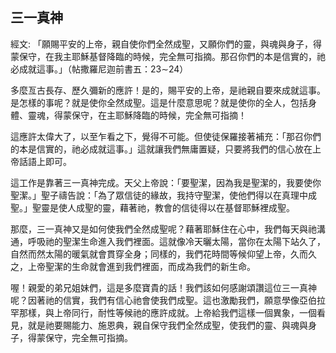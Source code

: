 ## 三一真神 ##

經文: 「願賜平安的上帝，親自使你們全然成聖，又願你們的靈，與魂與身子，得蒙保守，在我主耶穌基督降臨的時候，完全無可指摘。那召你們的本是信實的，祂必成就這事。」（帖撒羅尼迦前書五：23∼24）



多麼亙古長存、歷久彌新的應許！是的，賜平安的上帝，是祂親自要來成就這事。是怎樣的事呢？就是使你全然成聖。這是什麼意思呢？就是使你的全人，包括身體、靈魂，得蒙保守，在主耶穌降臨的時候，完全無可指摘！

這應許太偉大了，以至乍看之下，覺得不可能。但使徒保羅接著補充：「那召你們的本是信實的，祂必成就這事。」這就讓我們無庸置疑，只要將我們的信心放在上帝話語上即可。

這工作是靠著三一真神完成。天父上帝說：「要聖潔，因為我是聖潔的，我要使你聖潔。」聖子禱告說：「為了眾信徒的緣故，我持守聖潔，使他們得以在真理中成聖。」聖靈是使人成聖的靈，藉著祂，教會的信徒得以在基督耶穌裡成聖。

那麼，三一真神又是如何使我們全然成聖呢？藉著耶穌住在心中，我們每天與祂溝通，呼吸祂的聖潔生命進入我們裡面。這就像冷天曬太陽，當你在太陽下站久了，自然而然太陽的暖氣就會貫穿全身；同樣的，我們花時間等候仰望上帝，久而久之，上帝聖潔的生命就會進到我們裡面，而成為我們的新生命。

喔！親愛的弟兄姐妹們，這是多麼寶貴的話！我們該如何感謝頌讚這位三一真神呢？因著祂的信實，我們有信心祂會使我們成聖。這也激勵我們，願意學像亞伯拉罕那樣，與上帝同行，耐性等候祂的應許成就。上帝給我們這樣一個異象，一個看見，就是祂要賜能力、施恩典，親自保守我們全然成聖，使我們的靈、與魂與身子，得蒙保守，完全無可指摘。